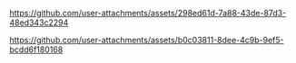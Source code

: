


https://github.com/user-attachments/assets/298ed61d-7a88-43de-87d3-48ed343c2294








https://github.com/user-attachments/assets/b0c03811-8dee-4c9b-9ef5-bcdd6f180168

